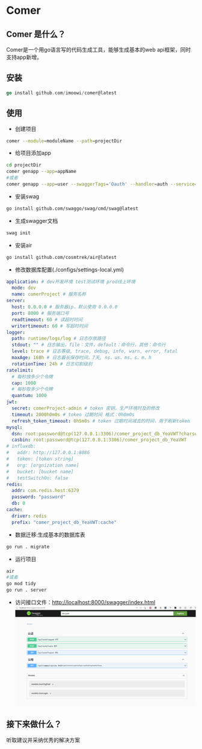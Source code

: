 # Comer
## Comer 是什么？
Comer是一个用go语言写的代码生成工具，能够生成基本的web api框架，同时支持app新增。
## 安装

```go
go install github.com/imoowi/comer@latest
```
## 使用
- 创建项目
```sh
comer --module=moduleName --path=projectDir
```
- 给项目添加app
```sh
cd projectDir
comer genapp --app=appName
#或者
comer genapp --app=user --swaggerTags='Oauth' --handler=auth --service=user --model=user,role
```
- 安装swag
```sh
go install github.com/swaggo/swag/cmd/swag@latest
```
- 生成swagger文档
```sh
swag init
```
- 安装air
```sh
go install github.com/cosmtrek/air@latest
```
- 修改数据库配置(./configs/settings-local.yml)
```yml
application: # dev开发环境 test测试环境 prod线上环境
  mode: dev
  name: comerProject # 服务名称
server:
  host: 0.0.0.0 # 服务器ip，默认使用 0.0.0.0
  port: 8000 # 服务端口号
  readtimeout: 60 # 读超时时间
  writertimeout: 60 # 写超时时间
logger:
  path: runtime/logs/log # 日志存放路径
  stdout: "" # 日志输出，file：文件，default：命令行，其他：命令行
  level: trace # 日志等级, trace, debug, info, warn, error, fatal
  maxAge: 168h # 日志最长保存时间，7天, ns、us、ms、s、m、h
  rotationTime: 24h # 日志切割级别
ratelimit:
  # 每秒放多少个令牌
  cap: 1000
  # 每秒取多少个令牌
  quantum: 1000
jwt:
  secret: comerProject-admin # token 密钥，生产环境时及的修改
  timeout: 2000h0m0s # token 过期时间 格式：0h0m0s
  refresh_token_timeout: 0h5m0s # token 过期时间减去的时间，用于刷新token
mysql:
  dsn: root:password@tcp(127.0.0.1:3306)/comer_project_db_YeaVWT?charset=utf8&parseTime=True&loc=Local&timeout=1000ms
  casbin: root:password@tcp(127.0.0.1:3306)/comer_project_db_YeaVWT
# influxdb:
#   addr: http://127.0.0.1:8086
#   token: [token string]
#   org: [orgnization name]
#   bucket: [bucket name]
#   testSwitchOn: false
redis:
  addr: com.redis.host:6379
  password: "password"
  db: 0
cache:
  driver: redis
  prefix: "comer_project_db_YeaVWT:cache"

```
- 数据迁移:生成基本的数据库表
```sh
go run . migrate
```
- 运行项目
```sh
air
#或者
go mod tidy
go run . server
```
- 访问接口文件：[http://localhost:8000/swagger/index.html](http://localhost:8000/swagger/index.html)
![](assets/comer-swagger.png)
## 接下来做什么？
听取建议并采纳优秀的解决方案